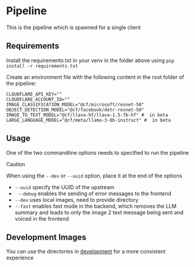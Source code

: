 # Pipeline

This is the pipeline which is spawned for a single client

## Requirements

Install the requirements.txt in your venv in the folder above using
`pip install -r requirements.txt`

Create an environment file with the following content in the root folder of the pipeline:

```
CLOUDFLARE_API_KEY=""
CLOUDFLARE_ACCOUNT_ID=""
IMAGE_CLASSIFICATION_MODEL="@cf/microsoft/resnet-50"
OBJECT_DETECTION_MODEL="@cf/facebook/detr-resnet-50" 
IMAGE_TO_TEXT_MODEL="@cf/llava-hf/llava-1.5-7b-hf" #  in beta
LARGE_LANGUAGE_MODEL="@cf/meta/llama-3-8b-instruct" #  in beta 
```

## Usage

One of the two commandline options needs to specified to run the pipeline
>[!CAUTION]
> When using the ``--dev`` or ``--uuid`` option, place it at the end of the options

- ``--uuid`` specify the UUID of the upstream
- `` --debug`` enables the sending of error messages to the frontend
- ``--dev`` uses local images, need to provide directory
- ``--fast`` enables fast mode in the backend, which removes the LLM summary and leads to only the image 2 text message
  being sent and voiced in the frontend

## Development Images

You can use the directories in [development](development) for a more consistent experience